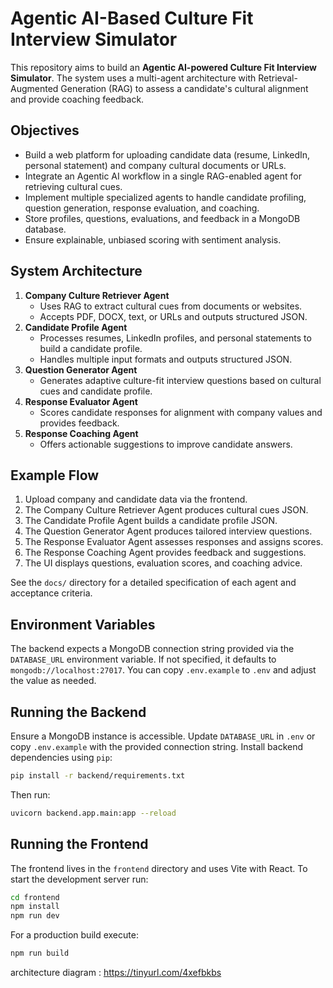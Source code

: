 # Agentic AI-Based Culture Fit Interview Simulator

This repository aims to build an **Agentic AI-powered Culture Fit Interview Simulator**. The system uses a multi-agent architecture with Retrieval-Augmented Generation (RAG) to assess a candidate's cultural alignment and provide coaching feedback.

## Objectives
- Build a web platform for uploading candidate data (resume, LinkedIn, personal statement) and company cultural documents or URLs.
- Integrate an Agentic AI workflow in a single RAG-enabled agent for retrieving cultural cues.
- Implement multiple specialized agents to handle candidate profiling, question generation, response evaluation, and coaching.
- Store profiles, questions, evaluations, and feedback in a MongoDB database.
- Ensure explainable, unbiased scoring with sentiment analysis.

## System Architecture
1. **Company Culture Retriever Agent**
   - Uses RAG to extract cultural cues from documents or websites.
   - Accepts PDF, DOCX, text, or URLs and outputs structured JSON.
2. **Candidate Profile Agent**
   - Processes resumes, LinkedIn profiles, and personal statements to build a candidate profile.
   - Handles multiple input formats and outputs structured JSON.
3. **Question Generator Agent**
   - Generates adaptive culture-fit interview questions based on cultural cues and candidate profile.
4. **Response Evaluator Agent**
   - Scores candidate responses for alignment with company values and provides feedback.
5. **Response Coaching Agent**
   - Offers actionable suggestions to improve candidate answers.

## Example Flow
1. Upload company and candidate data via the frontend.
2. The Company Culture Retriever Agent produces cultural cues JSON.
3. The Candidate Profile Agent builds a candidate profile JSON.
4. The Question Generator Agent produces tailored interview questions.
5. The Response Evaluator Agent assesses responses and assigns scores.
6. The Response Coaching Agent provides feedback and suggestions.
7. The UI displays questions, evaluation scores, and coaching advice.

See the `docs/` directory for a detailed specification of each agent and acceptance criteria.

## Environment Variables

The backend expects a MongoDB connection string provided via the
`DATABASE_URL` environment variable. If not specified, it defaults to
`mongodb://localhost:27017`. You can copy `.env.example` to `.env` and
adjust the value as needed.

## Running the Backend

Ensure a MongoDB instance is accessible. Update `DATABASE_URL` in `.env` or copy
`.env.example` with the provided connection string. Install backend dependencies
using `pip`:

```bash
pip install -r backend/requirements.txt
```

Then run:

```bash
uvicorn backend.app.main:app --reload
```

## Running the Frontend

The frontend lives in the `frontend` directory and uses Vite with React. To
start the development server run:

```bash
cd frontend
npm install
npm run dev
```

For a production build execute:

```bash
npm run build
```
architecture diagram : https://tinyurl.com/4xefbkbs
